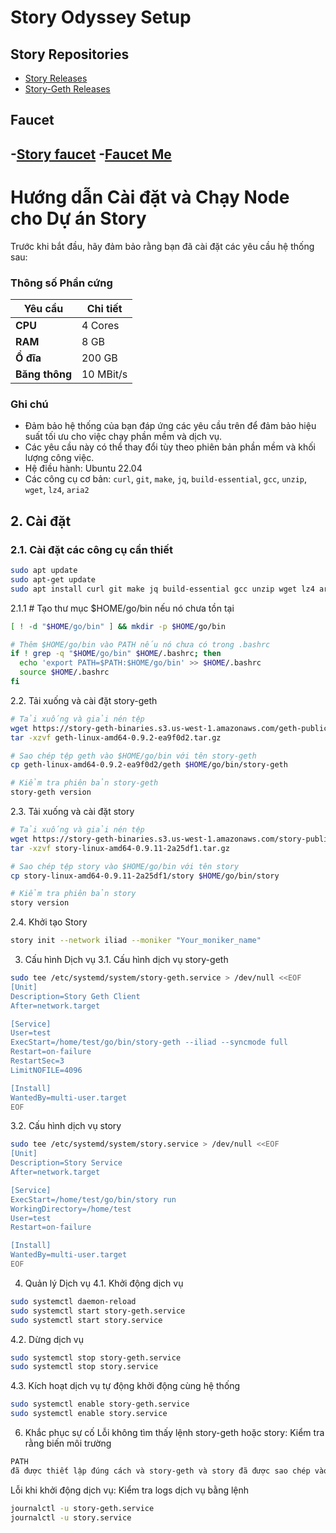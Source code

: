 # Story Odyssey Setup

## **Story Repositories**
- [Story Releases](https://github.com/piplabs/story/releases/)
- [Story-Geth Releases](https://github.com/piplabs/story-geth/releases)

## **Faucet**
-[Story faucet](https://faucet.story.foundation/)
-[Faucet Me](https://story.faucetme.pro/)
---

# Hướng dẫn Cài đặt và Chạy Node cho Dự án Story

Trước khi bắt đầu, hãy đảm bảo rằng bạn đã cài đặt các yêu cầu hệ thống sau:

### **Thông số Phần cứng**

| **Yêu cầu** | **Chi tiết** |
|-------------|--------------|
| **CPU**     | 4 Cores      |
| **RAM**     | 8 GB         |
| **Ổ đĩa**   | 200 GB       |
| **Băng thông** | 10 MBit/s  |

### **Ghi chú**

- Đảm bảo hệ thống của bạn đáp ứng các yêu cầu trên để đảm bảo hiệu suất tối ưu cho việc chạy phần mềm và dịch vụ.
- Các yêu cầu này có thể thay đổi tùy theo phiên bản phần mềm và khối lượng công việc.
- Hệ điều hành: Ubuntu 22.04
- Các công cụ cơ bản: `curl`, `git`, `make`, `jq`, `build-essential`, `gcc`, `unzip`, `wget`, `lz4`, `aria2`

## 2. Cài đặt

### 2.1. Cài đặt các công cụ cần thiết

```bash
sudo apt update
sudo apt-get update
sudo apt install curl git make jq build-essential gcc unzip wget lz4 aria2 -y
```
2.1.1 # Tạo thư mục $HOME/go/bin nếu nó chưa tồn tại
```bash
[ ! -d "$HOME/go/bin" ] && mkdir -p $HOME/go/bin

# Thêm $HOME/go/bin vào PATH nếu nó chưa có trong .bashrc
if ! grep -q "$HOME/go/bin" $HOME/.bashrc; then
  echo 'export PATH=$PATH:$HOME/go/bin' >> $HOME/.bashrc
  source $HOME/.bashrc
fi
````
2.2. Tải xuống và cài đặt story-geth
```bash
# Tải xuống và giải nén tệp
wget https://story-geth-binaries.s3.us-west-1.amazonaws.com/geth-public/geth-linux-amd64-0.9.2-ea9f0d2.tar.gz
tar -xzvf geth-linux-amd64-0.9.2-ea9f0d2.tar.gz

# Sao chép tệp geth vào $HOME/go/bin với tên story-geth
cp geth-linux-amd64-0.9.2-ea9f0d2/geth $HOME/go/bin/story-geth

# Kiểm tra phiên bản story-geth
story-geth version
````
2.3. Tải xuống và cài đặt story
```bash
# Tải xuống và giải nén tệp
wget https://story-geth-binaries.s3.us-west-1.amazonaws.com/story-public/story-linux-amd64-0.9.11-2a25df1.tar.gz
tar -xzvf story-linux-amd64-0.9.11-2a25df1.tar.gz

# Sao chép tệp story vào $HOME/go/bin với tên story
cp story-linux-amd64-0.9.11-2a25df1/story $HOME/go/bin/story

# Kiểm tra phiên bản story
story version
````

2.4. Khởi tạo Story
```bash
story init --network iliad --moniker "Your_moniker_name"
````
3. Cấu hình Dịch vụ
3.1. Cấu hình dịch vụ story-geth
```bash
sudo tee /etc/systemd/system/story-geth.service > /dev/null <<EOF
[Unit]
Description=Story Geth Client
After=network.target

[Service]
User=test
ExecStart=/home/test/go/bin/story-geth --iliad --syncmode full
Restart=on-failure
RestartSec=3
LimitNOFILE=4096

[Install]
WantedBy=multi-user.target
EOF
````
3.2. Cấu hình dịch vụ story
```bash
sudo tee /etc/systemd/system/story.service > /dev/null <<EOF
[Unit]
Description=Story Service
After=network.target

[Service]
ExecStart=/home/test/go/bin/story run
WorkingDirectory=/home/test
User=test
Restart=on-failure

[Install]
WantedBy=multi-user.target
EOF
````
4. Quản lý Dịch vụ
4.1. Khởi động dịch vụ
```bash
sudo systemctl daemon-reload
sudo systemctl start story-geth.service
sudo systemctl start story.service
````
4.2. Dừng dịch vụ
```bash
sudo systemctl stop story-geth.service
sudo systemctl stop story.service
````
4.3. Kích hoạt dịch vụ tự động khởi động cùng hệ thống
```bash
sudo systemctl enable story-geth.service
sudo systemctl enable story.service
````
6. Khắc phục sự cố 
Lỗi không tìm thấy lệnh story-geth hoặc story: Kiểm tra rằng biến môi trường
```bash
PATH
đã được thiết lập đúng cách và story-geth và story đã được sao chép vào thư mục $HOME/go/bin chưa?
````
Lỗi khi khởi động dịch vụ: Kiểm tra logs dịch vụ bằng lệnh 
```bash
journalctl -u story-geth.service
journalctl -u story.service
````
